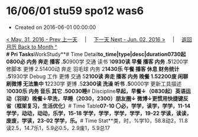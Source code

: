 # 16/06/01 stu59 spo12 was6

* Created on 2016-06-01 00:00:00

[&lt; May. 31, 2016 - Prev 上一天](../05/d31.md)     \|     [下一天 Next - Jun. 02, 2016 &gt;](d02.md)     \|     [返回月历 Back to Month ^](index.md)   
**\# Pri Tasks**WorkStudy**\# Time Detail**to\_time\|type\|desc\|duration0730起0800必 内务 奔走 播客 .5**0900学 交通 读书 1**0930读 早餐 播客 内务 .5**1200学 修脚本 更博 2.51400动 奔走 羽毛球 内务 2**1430乐 午餐 播客 休息 财务统计 .5**1930学 Debug 工作 更博 交通 5**2100读 奔走 播客 内务 晚餐 1.52200废 闲聊 刷微博 无法集中 1**2230学 更博 .5**2300读 洗澡 听书 .5**0000学 更新工具描述 1**0030乐 内务 音乐 其它 .50030睡**\# Discipline**早起，早餐↓（0830起）英语运动（羽球）晚餐↓早洗，早睡（2030，2300）朋友圈↓ 微博↓更惯用快捷键反省（框架复习，生活优化）**\# Time Table**07-10 〇必，学学，读学，学学，11-14 学学，动动，动动，乐学，15-18 学学，学学，学学，学学，19-22 学读，读读，废废，学读，23-02 学学，乐。**\# Time Stat**类，时，%学10，58.8动2，11.8读2.5，14.7乐1，5.9必0.5，2.9废1，5.9总17

